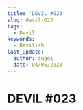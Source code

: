 ```yaml
---
title: 'DEVIL #023'
slug: devil-023
tags:
  - Devil
keywords:
  - Devilish
last_update:
  author: sugoi
  date: 04/05/2023
---
```


# DEVIL #023
